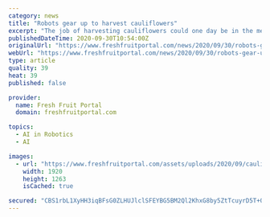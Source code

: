 ```yaml
---
category: news
title: "Robots gear up to harvest cauliflowers"
excerpt: "The job of harvesting cauliflowers could one day be in the mechanical hands of robots thanks to a collaboration between scientists and the French canned vegetable producer Bonduelle."
publishedDateTime: 2020-09-30T10:54:00Z
originalUrl: "https://www.freshfruitportal.com/news/2020/09/30/robots-gear-up-to-harvest-cauliflowers/"
webUrl: "https://www.freshfruitportal.com/news/2020/09/30/robots-gear-up-to-harvest-cauliflowers/"
type: article
quality: 39
heat: 39
published: false

provider:
  name: Fresh Fruit Portal
  domain: freshfruitportal.com

topics:
  - AI in Robotics
  - AI

images:
  - url: "https://www.freshfruitportal.com/assets/uploads/2020/09/cauliflower-1465732_1920.jpg"
    width: 1920
    height: 1263
    isCached: true

secured: "CBS1rbL1XyHH3iqBFsG0ZLHUJlclSFEYBG5BM2Ql2KhxG8by5ZtTcuyrD5T+OdcyvzyOCe0sA0oJma8U0lqlbn0GVIb5urAUhShb1tZsKn/wViuIXmYfo2B/QUbmKF5dXQz2IpbrAG71IMzpdxfLUSvpBRTfMFMQEE6DmJowLpE5ZiEn7gME+RcW6SD4moLCFPBAT4YwvbeASYSxl96tXQrLZaLpgh2DU4CILY5bL3CpCO49uvqZuj8ZeWSJgDQpOON3XWhZKpKMSbLAscVIQU+j1s3abDbCufAOoXeTJHmP+2gxVAYFZ7L+qseaNhnFSdbzQ1mQebifRChtJsOWxLOL+5v2+9A/ySsQQoXisRU=;68tFQckr4P7rIsUwAbWJDg=="
---
```


